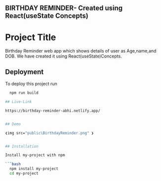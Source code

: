 ## BIRTHDAY REMINDER- Created using React(useState Concepts)


# Project Title

Birthday Reminder web app which shows details of user as Age,name,and DOB. We have created it using React(useState)Concepts.
## Deployment

To deploy this project run

```bash
  npm run build

## Live-Link

https://birthday-reminder-abhi.netlify.app/


## Demo

❮img src="public\BirthdayReminder.png" ❯


## Installation

Install my-project with npm

```bash
  npm install my-project
  cd my-project
```
    
